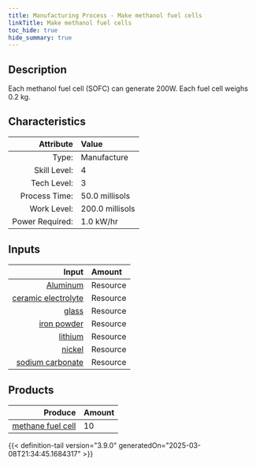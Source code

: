 ```yaml
---
title: Manufacturing Process - Make methanol fuel cells
linkTitle: Make methanol fuel cells
toc_hide: true
hide_summary: true
---
```

<!-- This is generated by the MarsSim HelpGenertor, do not edit. -->

## Description
&#10;&#9;&#9;&#9;Each methanol fuel cell (SOFC) can generate 200W. Each fuel cell weighs 0.2 kg.&#10;&#9;&#9;

## Characteristics

| Attribute      | Value |
|--------:|:------|
|Type:|Manufacture|
|Skill Level:|4|
|Tech Level:|3|
|Process Time:|50.0 millisols|
|Work Level:|200.0 millisols|
|Power Required:|1.0 kW/hr|

## Inputs

| Input      | Amount |
|--------:|:------|
|[Aluminum](/docs/definitions/resource/aluminum)|Resource|0.5 kg|
|[ceramic electrolyte](/docs/definitions/resource/ceramic-electrolyte)|Resource|0.6 kg|
|[glass](/docs/definitions/resource/glass)|Resource|0.1 kg|
|[iron powder](/docs/definitions/resource/iron-powder)|Resource|0.5 kg|
|[lithium](/docs/definitions/resource/lithium)|Resource|0.025 kg|
|[nickel](/docs/definitions/resource/nickel)|Resource|0.025 kg|
|[sodium carbonate](/docs/definitions/resource/sodium-carbonate)|Resource|0.25 kg|

## Products


| Produce      | Amount |
|--------:|:------|
|[methane fuel cell](/docs/definitions/part/methane-fuel-cell)|10|



{{< definition-tail version="3.9.0" generatedOn="2025-03-08T21:34:45.1684317" >}}



